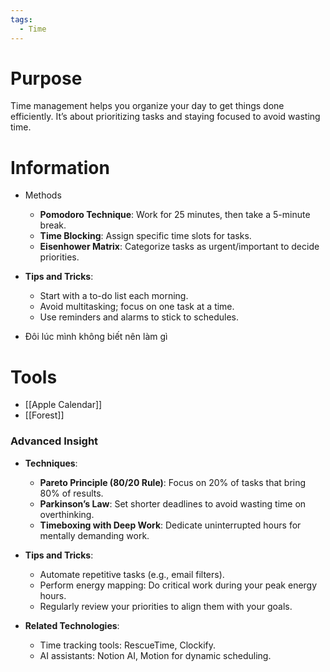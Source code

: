 ```yaml
---
tags:
  - Time
---
```

# Purpose

Time management helps you organize your day to get things done efficiently. It’s about prioritizing tasks and staying focused to avoid wasting time.

# Information

- Methods
	- **Pomodoro Technique**: Work for 25 minutes, then take a 5-minute break.  
	- **Time Blocking**: Assign specific time slots for tasks.  
	- **Eisenhower Matrix**: Categorize tasks as urgent/important to decide priorities.

- **Tips and Tricks**:  
	- Start with a to-do list each morning.  
	- Avoid multitasking; focus on one task at a time.  
	- Use reminders and alarms to stick to schedules.  

- Đôi lúc mình không biết nên làm gì 

# Tools

- [[Apple Calendar]]
- [[Forest]]

### **Advanced Insight**  
- **Techniques**:  
  - **Pareto Principle (80/20 Rule)**: Focus on 20% of tasks that bring 80% of results.  
  - **Parkinson’s Law**: Set shorter deadlines to avoid wasting time on overthinking.  
  - **Timeboxing with Deep Work**: Dedicate uninterrupted hours for mentally demanding work.

- **Tips and Tricks**:  
  - Automate repetitive tasks (e.g., email filters).  
  - Perform energy mapping: Do critical work during your peak energy hours.  
  - Regularly review your priorities to align them with your goals.

- **Related Technologies**:  
  - Time tracking tools: RescueTime, Clockify.  
  - AI assistants: Notion AI, Motion for dynamic scheduling.  